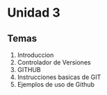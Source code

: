 # Unidad 3
## Temas
1. Introduccion
2. Controlador de Versiones
3. GITHUB
4. Instrucciones basicas de GIT
5. Ejemplos de uso de Github